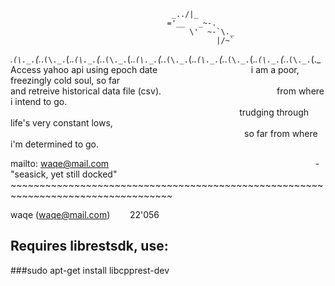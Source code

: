 
                                        _../|_
                                       ='__   _~-.
                                            \'  ~-`\._
                                                  |/~`
 
_.`(\._.`(\._.`(\._.`(\._.`(\._.`(\._.`(\._.`(\._.`(\._.`(\._.`(\._.`(\._.`(\._.`(\._.`(\._.`(\._.`(\._.`(\._.`(\._.`(\._<br>
 Access yahoo api using epoch date &nbsp; &nbsp; &nbsp; &nbsp; &nbsp; &nbsp; &nbsp; &nbsp; &nbsp; &nbsp; &nbsp; &nbsp; &nbsp; &nbsp; &nbsp; &nbsp; &nbsp; &nbsp; &nbsp;i am a poor, freezingly cold soul, so far<br>
 and retreive historical data file (csv).&nbsp; &nbsp; &nbsp; &nbsp; &nbsp; &nbsp; &nbsp; &nbsp; &nbsp; &nbsp; &nbsp; &nbsp; &nbsp; &nbsp; &nbsp; &nbsp; &nbsp; &nbsp; &nbsp; &nbsp; &nbsp; &nbsp; &nbsp; &nbsp;from where i intend to go.<br>
 &nbsp; &nbsp; &nbsp; &nbsp; &nbsp; &nbsp; &nbsp; &nbsp; &nbsp; &nbsp; &nbsp; &nbsp; &nbsp; &nbsp; &nbsp; &nbsp; &nbsp; &nbsp; &nbsp; &nbsp; &nbsp; &nbsp; &nbsp; &nbsp; &nbsp; &nbsp; &nbsp; &nbsp; &nbsp; &nbsp; &nbsp; &nbsp; &nbsp; &nbsp; &nbsp; &nbsp; &nbsp; &nbsp; &nbsp; &nbsp; &nbsp; &nbsp; &nbsp; &nbsp; &nbsp; &nbsp; &nbsp;trudging through life's very constant lows,<br>
 &nbsp; &nbsp; &nbsp; &nbsp; &nbsp; &nbsp; &nbsp; &nbsp; &nbsp; &nbsp; &nbsp; &nbsp; &nbsp; &nbsp; &nbsp; &nbsp; &nbsp; &nbsp; &nbsp; &nbsp; &nbsp; &nbsp; &nbsp; &nbsp; &nbsp; &nbsp; &nbsp; &nbsp; &nbsp; &nbsp; &nbsp; &nbsp; &nbsp; &nbsp; &nbsp; &nbsp; &nbsp; &nbsp; &nbsp; &nbsp; &nbsp; &nbsp; &nbsp; &nbsp; &nbsp; &nbsp; &nbsp; &nbsp;so far from where i'm determined to go.<br>

 mailto: waqe@mail.com &nbsp; &nbsp; &nbsp; &nbsp; &nbsp; &nbsp; &nbsp; &nbsp; &nbsp; &nbsp; &nbsp; &nbsp; &nbsp; &nbsp; &nbsp; &nbsp; &nbsp; &nbsp; &nbsp; &nbsp; &nbsp; &nbsp; &nbsp; &nbsp; &nbsp; &nbsp; &nbsp; &nbsp; &nbsp; &nbsp; &nbsp; &nbsp; &nbsp; &nbsp; &nbsp; &nbsp; &nbsp; &nbsp; &nbsp; &nbsp; &nbsp; &nbsp;- "seasick, yet still docked"<br>~~~~~~~~~~~~~~~~~~~~~~~~~~~~~~~~~~~~~~~~~~~~~~~~~~~~~~~~~~~~~~~~~~~~~~~~~~~~~~~~~~<br>

waqe (waqe@mail.com) &nbsp; &nbsp; &nbsp; &nbsp;22'056
## Requires librestsdk, use:

###sudo apt-get install libcpprest-dev

